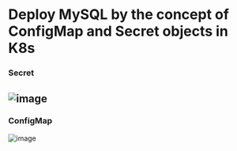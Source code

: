 # Deploy MySQL by the concept of ConfigMap and Secret objects in K8s
### Secret
## ![image](https://github.com/umer6921/secret-mysql-deploy/assets/75561123/ce25f41f-6464-4c3b-aeb9-c47b877fdb03)
### ConfigMap
![image](https://github.com/umer6921/secret-mysql-deploy/assets/75561123/ddb2fde5-ccbc-49b9-9f47-db5086ceee9b)


